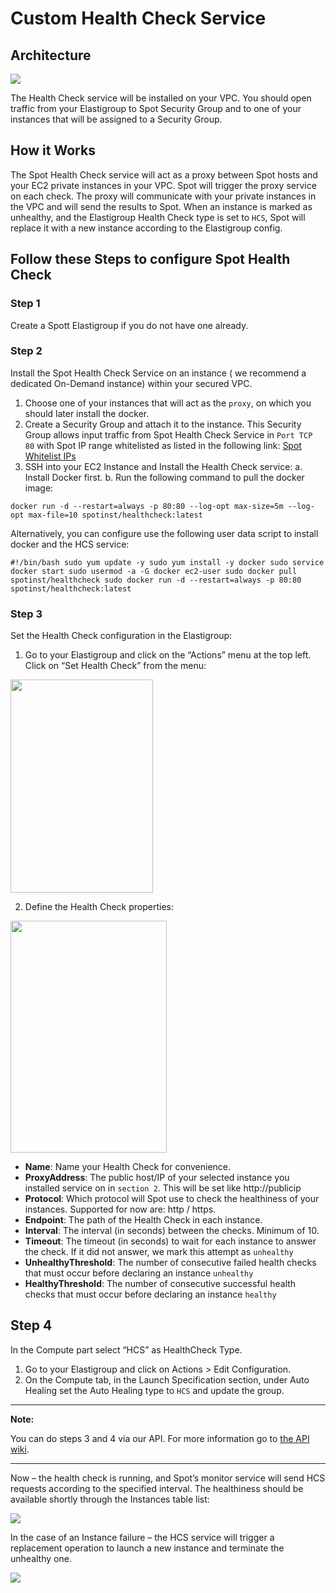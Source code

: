 # Custom Health Check Service

## Architecture

<img src="/elastigroup/_media/custom-health-check-service_1.png" />

The Health Check service will be installed on your VPC. You should open traffic from your Elastigroup to Spot Security Group and to one of your instances that will be assigned to a Security Group.

## How it Works

The Spot Health Check service will act as a proxy between Spot hosts and your
EC2 private instances in your VPC.
Spot will trigger the proxy service on each check. The proxy will communicate with your private instances in the VPC and will send the results to Spot.
When an instance is marked as unhealthy, and the Elastigroup Health Check type is set to `HCS`, Spot will replace it with a new instance according to the Elastigroup config.

## Follow these Steps to configure Spot Health Check

### Step 1

Create a Spott Elastigroup if you do not have one already.

### Step 2

Install the Spot Health Check Service on an instance ( we recommend a dedicated On-Demand instance) within your secured VPC.

1. Choose one of your instances that will act as the `proxy`, on which you should later install the docker.
2. Create a Security Group and attach it to the instance. This Security Group allows input traffic from Spot Health Check Service in `Port TCP 80` with Spot IP range whitelisted as listed in the following link: [Spot Whitelist IPs](administration/api/whitelist-ips)
3. SSH into your EC2 Instance and Install the Health Check service:
   a. Install Docker first.
   b. Run the following command to pull the docker image:

```
docker run -d --restart=always -p 80:80 --log-opt max-size=5m --log-opt max-file=10 spotinst/healthcheck:latest
```

Alternatively, you can configure use the following user data script to install docker and the HCS service:

```
#!/bin/bash sudo yum update -y sudo yum install -y docker sudo service docker start sudo usermod -a -G docker ec2-user sudo docker pull spotinst/healthcheck sudo docker run -d --restart=always -p 80:80 spotinst/healthcheck:latest
```

### Step 3

Set the Health Check configuration in the Elastigroup:

1. Go to your Elastigroup and click on the “Actions” menu at the top left. Click on “Set Health Check” from the menu:

<img src="/elastigroup/_media/custom-health-check-service_2.png" width="228" height="341" />

2. Define the Health Check properties:

<img src="/elastigroup/_media/custom-health-check-service_3.png" width="250" height="371" />

   * **Name**: Name your Health Check for convenience.
   * **ProxyAddress**: The public host/IP of your selected instance you installed service on in `section 2`. This will be set like http://publicip
   * **Protocol**: Which protocol will Spot use to check the healthiness of your instances. Supported for now are: http / https.
   * **Endpoint**: The path of the Health Check in each instance.
   * **Interval**: The interval (in seconds) between the checks. Minimum of 10.
   * **Timeout**: The timeout (in seconds) to wait for each instance to answer the check. If it did not answer, we mark this attempt as `unhealthy`
   * **UnhealthyThreshold**: The number of consecutive failed health checks that must occur before declaring an instance `unhealthy`
   * **HealthyThreshold**: The number of consecutive successful health checks that must occur before declaring an instance `healthy`

## Step 4

In the Compute part select “HCS” as HealthCheck Type.

1. Go to your Elastigroup and click on Actions > Edit Configuration.
2. On the Compute tab, in the Launch Specification section, under Auto Healing set the Auto Healing type to `HCS` and update the group.

---

**Note:**

You can do steps 3 and 4 via our API. For more information go to [the API wiki](https://api.spotinst.com/spotinst-api/administration/health-check-service/).

---

Now – the health check is running, and Spot’s monitor service will send HCS requests according to the specified interval.
The healthiness should be available shortly through the Instances table list:

<img src="/elastigroup/_media/custom-health-check-service_4.png" />


In the case of an Instance failure – the HCS service will trigger a replacement operation to launch a new instance and terminate the unhealthy one.

<img src="/elastigroup/_media/custom-health-check-service_5.png" />
